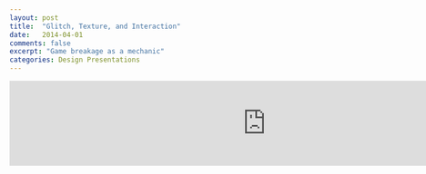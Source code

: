 ```yaml
---
layout: post
title:  "Glitch, Texture, and Interaction"
date:   2014-04-01
comments: false
excerpt: "Game breakage as a mechanic"
categories: Design Presentations
---
```


<iframe src="https://docs.google.com/presentation/d/1FrVFUGbKHsCNdxw-b4KbZKNRCY1T-SlMmqDbCAFaNw0/embed?start=false&loop=false&delayms=3000" frameborder="0" width="900" allowfullscreen="true" mozallowfullscreen="true" webkitallowfullscreen="true"></iframe>
